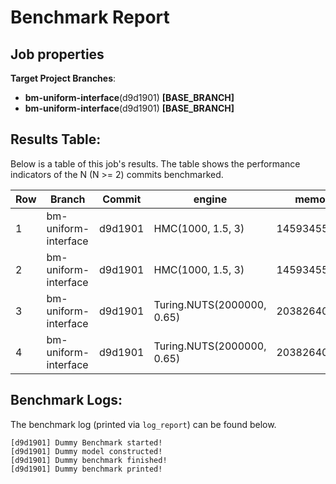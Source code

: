 # Benchmark Report

## Job properties

**Target Project Branches**:
- **bm-uniform-interface**(d9d1901) **[BASE_BRANCH]**
- **bm-uniform-interface**(d9d1901) **[BASE_BRANCH]**

## Results Table:

Below is a table of this job's results. The table shows the
performance indicators of the N (N >= 2) commits benchmarked.

| Row | Branch |  Commit |  engine |  memory |  name |  time | 
| --- | --------- |  --------- |  --------- |  --------- |  --------- |  --------- | 
| 1   | bm-uniform-interface | d9d1901 | HMC(1000, 1.5, 3)          | 1459345587   | dummy.jl | 13.5945 |
| 2   | bm-uniform-interface | d9d1901 | HMC(1000, 1.5, 3)          | 1459345587   | dummy.jl | 13.5945 |
| 3   | bm-uniform-interface | d9d1901 | Turing.NUTS(2000000, 0.65) | 203826401313 | gdemo.jl | 837.512 |
| 4   | bm-uniform-interface | d9d1901 | Turing.NUTS(2000000, 0.65) | 203826401313 | gdemo.jl | 837.512 |

## Benchmark Logs:

The benchmark log (printed via `log_report`) can be found below.

```
[d9d1901] Dummy Benchmark started!
[d9d1901] Dummy model constructed!
[d9d1901] Dummy benchmark finished!
[d9d1901] Dummy benchmark printed!
```
